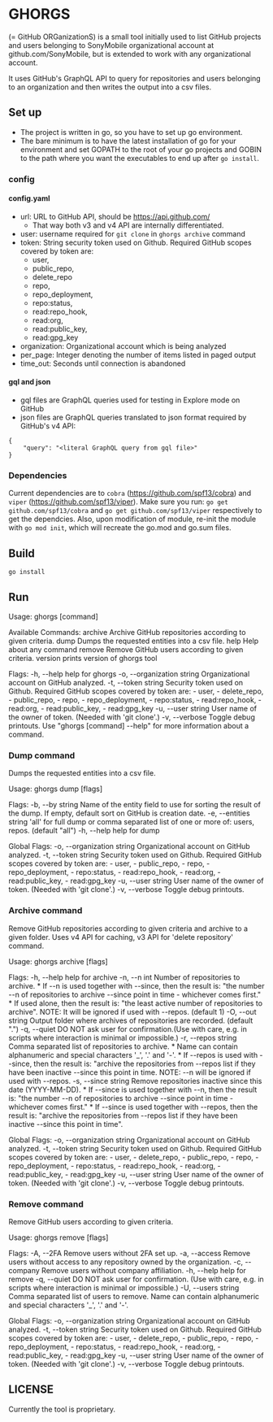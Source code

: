 # GHORGS
(= GitHub ORGanizationS) is a small tool initially used to list
GitHub projects and users belonging to SonyMobile organizational account
at github.com/SonyMobile, but is extended to work with any
organizational account.

It uses GitHub's GraphQL API to query for repositories and users belonging to
an organization and then writes the output into a csv files.

## Set up
* The project is written in go, so you have to set up go environment.
* The bare minimum is to have the latest installation of go for your environment and
  set GOPATH to the root of your go projects and GOBIN to the path where you want
  the executables to end up after `go install`.

### config

#### config.yaml
* url: URL to GitHub API, should be https://api.github.com/
  * That way both v3 and v4 API are internally differentiated.
* user: username required for `git clone` in `ghorgs archive` command
* token: String security token used on Github. Required GitHub scopes covered by token are:
  * user,
  * public_repo,
  * delete_repo
  * repo,
  * repo_deployment,
  * repo:status,
  * read:repo_hook,
  * read:org,
  * read:public_key,
  * read:gpg_key
* organization: Organizational account which is being analyzed
* per_page: Integer denoting the number of items listed in paged output
* time_out: Seconds until connection is abandoned

#### gql and json
* gql files are GraphQL queries used for testing in Explore mode on GitHub
* json files are GraphQL queries translated to json format required by
  GitHub's v4 API:
```
{
    "query": "<literal GraphQL query from gql file>"
}
```

### Dependencies
Current dependencies are to `cobra` (https://github.com/spf13/cobra) and
`viper` (https://github.com/spf13/viper).
Make sure you run:
`go get github.com/spf13/cobra` and `go get github.com/spf13/viper`
respectively to get the dependcies.
Also, upon modification of module, re-init the module
with `go mod init`, which will recreate the go.mod and go.sum files.

## Build
`go install`

## Run
Usage:
  ghorgs [command]

  Available Commands:
    archive     Archive GitHub repositories according to given criteria.
    dump        Dumps the requested entities into a csv file.
    help        Help about any command
    remove      Remove GitHub users according to given criteria.
    version     prints version of ghorgs tool

  Flags:
    -h, --help                  help for ghorgs
    -o, --organization string   Organizational account on GitHub analyzed.
    -t, --token string          Security token used on Github.
        Required GitHub scopes covered by token are:
            - user,
            - delete_repo,
            - public_repo,
            - repo,
            - repo_deployment,
            - repo:status,
            - read:repo_hook,
            - read:org,
            - read:public_key,
            - read:gpg_key
    -u, --user string           User name of the owner of token. (Needed with 'git clone'.)
    -v, --verbose               Toggle debug printouts.
Use "ghorgs [command] --help" for more information about a command.

### Dump command
Dumps the requested entities into a csv file.

Usage:
  ghorgs dump [flags]

  Flags:
    -b, --by string         Name of the entity field to use for sorting the result of the dump.
        If empty, default sort on GitHub is creation date.
    -e, --entities string   'all' for full dump or comma separated list of one or more of:
        users, repos. (default "all")
    -h, --help              help for dump

  Global Flags:
    -o, --organization string   Organizational account on GitHub analyzed.
    -t, --token string          Security token used on Github.
        Required GitHub scopes covered by token are:
            - user,
            - public_repo,
            - repo,
            - repo_deployment,
            - repo:status,
            - read:repo_hook,
            - read:org,
            - read:public_key,
            - read:gpg_key
    -u, --user string           User name of the owner of token. (Needed with 'git clone'.)
    -v, --verbose               Toggle debug printouts.

### Archive command
Remove GitHub repositories according to given criteria and archive to a given folder.
Uses v4 API for caching, v3 API for 'delete repository' command.

Usage:
  ghorgs archive [flags]

  Flags:
    -h, --help           help for archive
    -n, --n int          Number of repositories to archive.
        * If --n is used together with --since, then the result is:
          "the number --n of repositories to archive --since point in time - whichever comes first."
        * If used alone, then the result is:
          "the least active number of repositories to archive".
        NOTE: It will be ignored if used with --repos.
        (default 1)
    -O, --out string     Output folder where archives of repositories are recorded. (default ".")
    -q, --quiet          DO NOT ask user for confirmation.(Use with care, e.g. in scripts where interaction is minimal or impossible.)
    -r, --repos string   Comma separated list of repositories to archive.
        * Name can contain alphanumeric and special characters '_', '.' and '-'.
        * If --repos is used with --since, then the result is:
          "archive the repositories from --repos list if they have been inactive --since this point in time.
        NOTE: --n will be ignored if used with --repos.
    -s, --since string   Remove repositories inactive since this date (YYYY-MM-DD).
        * If --since is used together with --n, then the result is:
          "the number --n of repositories to archive --since point in time - whichever comes first."
        * If --since is used together with --repos, then the result is:
          "archive the repositories from --repos list if they have been inactive --since this point in time".

  Global Flags:
    -o, --organization string   Organizational account on GitHub analyzed.
    -t, --token string          Security token used on Github.
        Required GitHub scopes covered by token are:
            - user,
            - delete_repo,
            - public_repo,
            - repo,
            - repo_deployment,
            - repo:status,
            - read:repo_hook,
            - read:org,
            - read:public_key,
            - read:gpg_key
    -u, --user string           User name of the owner of token. (Needed with 'git clone'.)
    -v, --verbose               Toggle debug printouts.

### Remove command
Remove GitHub users according to given criteria.

Usage:
  ghorgs remove [flags]

  Flags:
    -A, --2FA            Remove users without 2FA set up.
    -a, --access         Remove users without access to any repository owned by the organization.
    -c, --company        Remove users without company affiliation.
    -h, --help           help for remove
    -q, --quiet          DO NOT ask user for confirmation. (Use with care, e.g. in scripts where interaction is minimal or impossible.)
    -U, --users string   Comma separated list of users to remove. Name can contain alphanumeric and special characters '_', '.' and '-'.

  Global Flags:
    -o, --organization string   Organizational account on GitHub analyzed.
    -t, --token string          Security token used on Github.
        Required GitHub scopes covered by token are:
            - user,
            - delete_repo,
            - public_repo,
            - repo,
            - repo_deployment,
            - repo:status,
            - read:repo_hook,
            - read:org,
            - read:public_key,
            - read:gpg_key
    -u, --user string           User name of the owner of token. (Needed with 'git clone'.)
    -v, --verbose               Toggle debug printouts.

## LICENSE
Currently the tool is proprietary.
